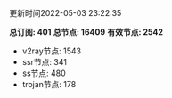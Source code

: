 更新时间2022-05-03 23:22:35

**总订阅: 401**
**总节点: 16409**
**有效节点: 2542**
- v2ray节点: 1543
- ssr节点: 341
- ss节点: 480
- trojan节点: 178
